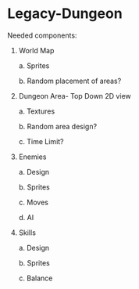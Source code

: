 Legacy-Dungeon
==============

Needed components:
1. World Map

   a. Sprites

   b. Random placement of areas?

2. Dungeon Area- Top Down 2D view

   a. Textures

   b. Random area design?

   c. Time Limit?

3. Enemies

   a. Design

   b. Sprites

   c. Moves

   d. AI

5. Skills

   a. Design

   b. Sprites

   c. Balance

